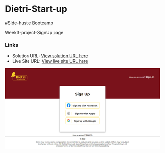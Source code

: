 # Dietri-Start-up 

#Side-hustle Bootcamp

Week3-project-SignUp page

### Links

- Solution URL: [View solution URL here](https://github.com/preciousvictory/Dietri-Start-up-week3-project-SignUp-page/)
- Live Site URL: [View live site URL here](https://preciousvictory.github.io/Dietri-Start-up-week3-project-SignUp-page/)

![](dietri-sign-up-page.png)
